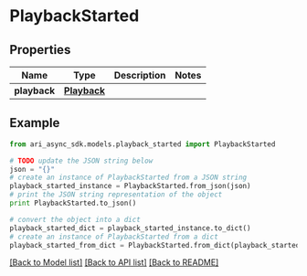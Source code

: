 # PlaybackStarted


## Properties
Name | Type | Description | Notes
------------ | ------------- | ------------- | -------------
**playback** | [**Playback**](Playback.md) |  | 

## Example

```python
from ari_async_sdk.models.playback_started import PlaybackStarted

# TODO update the JSON string below
json = "{}"
# create an instance of PlaybackStarted from a JSON string
playback_started_instance = PlaybackStarted.from_json(json)
# print the JSON string representation of the object
print PlaybackStarted.to_json()

# convert the object into a dict
playback_started_dict = playback_started_instance.to_dict()
# create an instance of PlaybackStarted from a dict
playback_started_from_dict = PlaybackStarted.from_dict(playback_started_dict)
```
[[Back to Model list]](../README.md#documentation-for-models) [[Back to API list]](../README.md#documentation-for-api-endpoints) [[Back to README]](../README.md)


